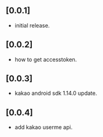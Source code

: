 ## [0.0.1]

* initial release.

## [0.0.2]

* how to get accesstoken.

## [0.0.3]

* kakao android sdk 1.14.0 update.

## [0.0.4]

* add kakao userme api.
